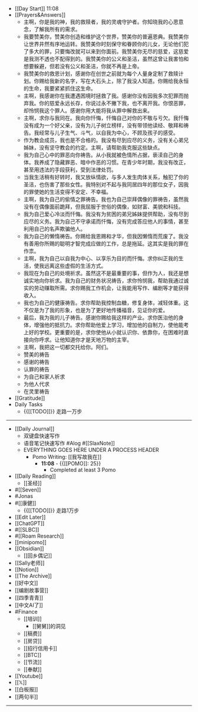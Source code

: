 - [[Day Start]] 11:08
- [[Prayers&Answers]]
    - 主啊，你是我的神，我的救赎者，我的灵魂守护者。你知晓我的心思意念，了解我所有的需求。
    - 我要赞美你，赞美你创造和维护这个世界，赞美你的普遍恩典。我赞美你让世界井然有序地运转。我赞美你时刻保守和眷顾你的儿女，无论他们犯了多大的罪，只要悔改就可以来到你面前。我赞美你无尽的慈爱，这慈爱是我测不透也不配得到的。我赞美你的公义和圣洁，虽然这曾让我害怕和想要躲避，但若没有公义和圣洁，你就不再是上帝。
    - 我赞美你的救恩计划，感谢你在创世之前就为每个人量身定制了救赎计划。你赐给我新的名字，写在大石头上，除了我没人知道。你赐给我永恒的生命，我要紧紧抓住这生命。
    - 主啊，我感谢你在我遭遇困境时拯救了我。感谢你没有因我多次犯罪而抛弃我。你的慈爱永远长存，你说过永不撇下我，也不离开我。你恨恶罪，却怜悯我这个罪人。感谢你用大能将我从罪中解救出来。
    - 主啊，求你与我同在。我向你忏悔，忏悔自己对你的不敬与亏欠。我忏悔没有成为一个好父亲，没有为儿子树立榜样，没有带领他读经、敬拜和祷告。我经常与儿子生气、斗气，以自我为中心，不顾及孩子的感受。
    - 作为教会成员，我也是不合格的。我没有尽到应尽的义务，没有关心弟兄姊妹，没有坚守教会的约定。主啊，请帮助我克服这些缺点。
    - 我为自己心中的罪恶向你祷告。从小我就被色情所占据，亵渎自己的身体。我养成了隐藏罪恶、暗中作恶的习惯。在青少年时期，我没有改正，甚至用违法的手段获利，受到法律处罚。
    - 当我生活稍有好转时，我又放纵情欲，与多人发生肉体关系，触犯了你的圣洁，也伤害了那些女性。我特别对不起与我同居四年的那位女子，因我的罪使她的生活变得不安定、不幸福。
    - 主啊，我为自己的偷情之罪祷告。我也为自己崇拜偶像的罪祷告，虽然我没有在偶像面前跪拜，但我屈服于世俗的偶像，如财富、美貌和科技。
    - 我为自己爱心冷淡而忏悔。我没有为贫困的弟兄姊妹提供帮助，没有尽到应尽的义务。我为自己不守承诺而忏悔，没有完成答应他人的事情，甚至利用自己的名声欺骗他人。
    - 我为自己的懒惰祷告。你赐给我恩赐和才华，但我因懒惰而荒废了。我没有善用你所赐的聪明才智完成应做的工作，总是拖延。这其实是我的罪在作祟。
    - 主啊，我为自己以自我为中心、以享乐为目的而忏悔。求你纠正我的生活，使我远离这些虚假的生活方式。
    - 我现在为自己的处境祈求。虽然这不是最重要的事，但作为人，我还是想诚实地向你祈求。我为自己的财务状况祷告，求你怜悯我，帮助我通过诚实的劳动赚取所需。求你赐我工作机会，让我能用写作、编剧等才能获得收入。
    - 我也为自己的健康祷告。求你帮助我控制血糖，修复身体，减轻体重。这不仅是为了我的形象，也是为了更好地传播福音，见证你的爱。
    - 最后，我为我的儿子祷告。感谢你赐给我这样的产业。求你医治他的身体，增强他的抵抗力。求你帮助他爱上学习，增加他的自制力，使他能考上好的学校。更重要的是，求你使他从小就认识你、依靠你，在困难时直接向你呼求。让他知道你才是天地万物的主宰。
    - 主啊，我把这一切都交托给你。阿们。
    - 赞美的祷告
    - 感谢的祷告
    - 认罪的祷告
    - 为自己和家人祈求
    - 为他人代求
    - 在灵里祷告
- [[Gratitude]]
- Daily Tasks
    - {{[[TODO]]}} 走路一万步
- ---
- [[Daily Journal]] 
    - 双键盘快速写作
    - 语音笔记快速写作 #Alog #[[SlaxNote]]
    - EVERYTHING GOES HERE UNDER A PROCESS HEADER
        - Pomo Writing: [[我写故我在]]
            - **11:08** - {{[[POMO]]: 25}}
                -  Completed at least 3 Pomo
- [[Daily Reading]]
    - [[圣经]]
- #[[Seven]]
- #Jonas 
- #[[康健]]
    - {{[[TODO]]}} 走路1万步
- [[Edit Later]]
- [[ChatGPT]]
- #[[SLBC]]
- #[[Roam Research]]
- [[minipomo]]
- [[Obsidian]]
    - [[回乡偶记]]
- [[Sally老师]]
- [[Notion]]
- [[The Archive]]
- [[好中文]]
- [[编剧故事营]]
- [[四季青青]]
- [[中文AI了]]
- #Finance
    - [[培训]]
        - [[舅舅]]的洞见
    - [[稿费]]
    - [[房贷]]
    - [[招行信用卡]]
    - [[BTC]]
    - [[节流]]
    - [[奉献]]
- [[Youtube]]
- [[𝕏]]
- [[白板报]]
- [[两句半]]
- ---
